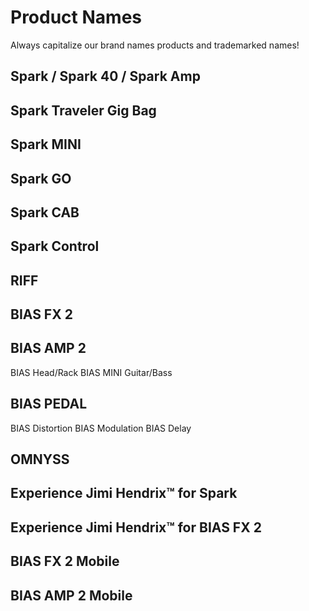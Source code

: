 # Product Names
Always capitalize our brand names products and trademarked names!
## Spark / Spark 40 / Spark Amp 

## Spark Traveler Gig Bag

## Spark MINI

## Spark GO

## Spark CAB

## Spark Control

## RIFF
## BIAS FX 2

## BIAS AMP 2
BIAS Head/Rack
BIAS MINI Guitar/Bass

## BIAS PEDAL
BIAS Distortion
BIAS Modulation
BIAS Delay

## OMNYSS
## Experience Jimi Hendrix™ for Spark

## Experience Jimi Hendrix™ for BIAS FX 2

## BIAS FX 2 Mobile
## BIAS AMP 2 Mobile